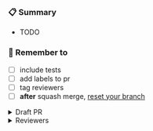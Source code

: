 <!--
PR title format:
[LC] 1, 2, 3
[Feature]/[Fix] title
-->

### 📋 Summary

-   TODO

### 🧠 Remember to

-   [ ] include tests
-   [ ] add labels to pr
-   [ ] tag reviewers
-   [ ] **after** squash merge, [reset your branch](https://github.com/LeetCube/GitCube/blob/main/pr/vsc.md#:~:text=fix%20commits%20ahead%20of%20main)

<details>
<summary>Draft PR</summary>

-   After initial code review, can convert to **Draft PR** to show your work is in progress
-   This disables merge, and reviewers won't receive notifications
-   After changes, click **Ready for Review**, and reviewers will receive notifications again

</details>
<details>
<summary>Reviewers</summary>

-   🟥 Request Changes: any must-do changes before merging
-   🟨 Comments: any optional changes before merging
-   🟩 Approve: if you are the last reviewer, merge it

</details>
